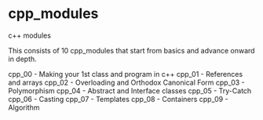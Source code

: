 # cpp_modules
c++ modules

This consists of 10 cpp_modules that start from basics and advance onward in depth.  

cpp_00 - Making your 1st class and program in c++
cpp_01 - References and arrays
cpp_02 - Overloading and Orthodox Canonical Form
cpp_03 - Polymorphism
cpp_04 - Abstract and Interface classes
cpp_05 - Try-Catch
cpp_06 - Casting
cpp_07 - Templates
cpp_08 - Containers
cpp_09 - Algorithm
